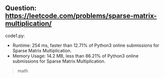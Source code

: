 ## Question: https://leetcode.com/problems/sparse-matrix-multiplication/

code1.py:
* Runtime: 254 ms, faster than 12.71% of Python3 online submissions for Sparse Matrix Multiplication.
* Memory Usage: 14.2 MB, less than 86.21% of Python3 online submissions for Sparse Matrix Multiplication.
> math